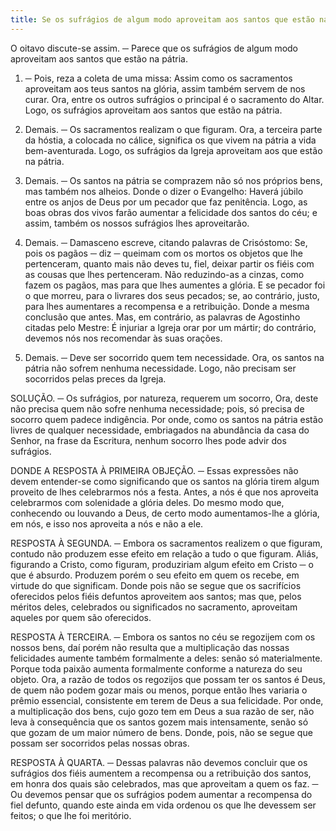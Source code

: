 ```yaml
---
title: Se os sufrágios de algum modo aproveitam aos santos que estão na pátria
---
```


O oitavo discute-se assim. ─ Parece que os sufrágios de algum modo aproveitam aos santos que estão na pátria.  

1. ─ Pois, reza a coleta de uma missa: Assim como os sacramentos aproveitam aos teus santos na glória, assim também servem de nos curar. Ora, entre os outros sufrágios o principal é o sacramento do Altar. Logo, os sufrágios aproveitam aos santos que estão na pátria.  

2. Demais. ─ Os sacramentos realizam o que figuram. Ora, a terceira parte da hóstia, a colocada no cálice, significa os que vivem na pátria a vida bem-aventurada. Logo, os sufrágios da Igreja aproveitam aos que estão na pátria.  

3. Demais. ─ Os santos na pátria se comprazem não só nos próprios bens, mas também nos alheios. Donde o dizer o Evangelho: Haverá júbilo entre os anjos de Deus por um pecador que faz penitência. Logo, as boas obras dos vivos farão aumentar a felicidade dos santos do céu; e assim, também os nossos sufrágios lhes aproveitarão.  

4. Demais. ─ Damasceno escreve, citando palavras de Crisóstomo: Se, pois os pagãos ─ diz ─ queimam com os mortos os objetos que lhe pertenceram, quanto mais não deves tu, fiel, deixar partir os fiéis com as cousas que lhes pertenceram. Não reduzindo-as a cinzas, como fazem os pagãos, mas para que lhes aumentes a glória. E se pecador foi o que morreu, para o livrares dos seus pecados; se, ao contrário, justo, para lhes aumentares a recompensa e a retribuição. Donde a mesma conclusão que antes.  Mas, em contrário, as palavras de Agostinho citadas pelo Mestre: É injuriar a Igreja orar por um mártir; do contrário, devemos nós nos recomendar às suas orações.  

2. Demais. ─ Deve ser socorrido quem tem necessidade. Ora, os santos na pátria não sofrem nenhuma necessidade. Logo, não precisam ser socorridos pelas preces da Igreja.  

SOLUÇÃO. ─ Os sufrágios, por natureza, requerem um socorro, Ora, deste não precisa quem não sofre nenhuma necessidade; pois, só precisa de socorro quem padece indigência. Por onde, como os santos na pátria estão livres de qualquer necessidade, embriagados na abundância da casa do Senhor, na frase da Escritura, nenhum socorro lhes pode advir dos sufrágios.  

DONDE A RESPOSTA À PRIMEIRA OBJEÇÃO. ─ Essas expressões não devem entender-se como significando que os santos na glória tirem algum proveito de lhes celebrarmos nós a festa. Antes, a nós é que nos aproveita celebrarmos com solenidade a glória deles. Do mesmo modo que, conhecendo ou louvando a Deus, de certo modo aumentamos-lhe a glória, em nós, e isso nos aproveita a nós e não a ele.  

RESPOSTA À SEGUNDA. ─ Embora os sacramentos realizem o que figuram, contudo não produzem esse efeito em relação a tudo o que figuram. Aliás, figurando a Cristo, como figuram, produziriam algum efeito em Cristo ─ o que é absurdo. Produzem porém o seu efeito em quem os recebe, em virtude do que significam. Donde pois não se segue que os sacrifícios oferecidos pelos fiéis defuntos aproveitem aos santos; mas que, pelos méritos deles, celebrados ou significados no sacramento, aproveitam aqueles por quem são oferecidos.  

RESPOSTA À TERCEIRA. ─ Embora os santos no céu se regozijem com os nossos bens, daí porém não resulta que a multiplicação das nossas felicidades aumente também formalmente a deles: senão só materialmente. Porque toda paixão aumenta formalmente conforme a natureza do seu objeto. Ora, a razão de todos os regozijos que possam ter os santos é Deus, de quem não podem gozar mais ou menos, porque então lhes variaria o prêmio essencial, consistente em terem de Deus a sua felicidade. Por onde, a multiplicação dos bens, cujo gozo tem em Deus a sua razão de ser, não leva à consequência que os santos gozem mais intensamente, senão só que gozam de um maior número de bens. Donde, pois, não se segue que possam ser socorridos pelas nossas obras.  

RESPOSTA À QUARTA. ─ Dessas palavras não devemos concluir que os sufrágios dos fiéis aumentem a recompensa ou a retribuição dos santos, em honra dos quais são celebrados, mas que aproveitam a quem os faz. ─ Ou devemos pensar que os sufrágios podem aumentar a recompensa do fiel defunto, quando este ainda em vida ordenou os que lhe devessem ser feitos; o que lhe foi meritório.